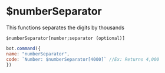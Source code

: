 # $numberSeparator

This functions separates the digits by thousands

```text
$numberSeparator[number;separator (optional)]
```

```javascript
bot.command({
name: "numberSeparator",
code: `Number: $numberSeparator[4000]` //Ex: Returns 4,000
})
```


